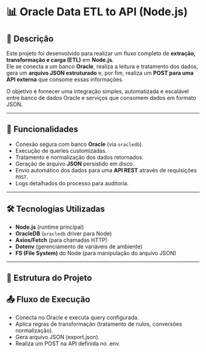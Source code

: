 # 📊 Oracle Data ETL to API (Node.js)

## 📌 Descrição
Este projeto foi desenvolvido para realizar um fluxo completo de **extração, transformação e carga (ETL)** em **Node.js**.  
Ele se conecta a um banco **Oracle**, realiza a leitura e tratamento dos dados, gera um **arquivo JSON estruturado** e, por fim, realiza um **POST para uma API externa** que consome essas informações.

O objetivo é fornecer uma integração simples, automatizada e escalável entre banco de dados Oracle e serviços que consomem dados em formato JSON.

---

## 🚀 Funcionalidades
- Conexão segura com banco **Oracle** (via `oracledb`).
- Execução de queries customizadas.
- Tratamento e normalização dos dados retornados.
- Geração de arquivo **JSON** persistido em disco.
- Envio automático dos dados para uma **API REST** através de requisições `POST`.
- Logs detalhados do processo para auditoria.

---

## 🛠️ Tecnologias Utilizadas
- **Node.js** (runtime principal)
- **OracleDB** (`oracledb` driver para Node)
- **Axios/Fetch** (para chamadas HTTP)
- **Dotenv** (gerenciamento de variáveis de ambiente)
- **FS (File System)** do Node (para manipulação do arquivo JSON)

---

## 📂 Estrutura do Projeto


## 📤 Fluxo de Execução

- Conecta no Oracle e executa query configurada.
- Aplica regras de transformação (tratamento de nulos, conversões normalização).
- Gera arquivo JSON (export.json).
- Realiza um POST na API definida no .env.
